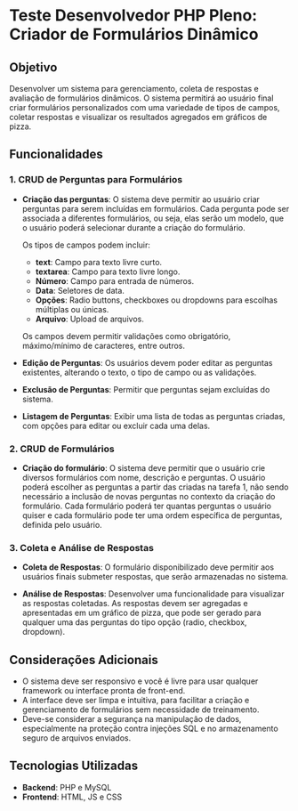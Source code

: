 # Teste Desenvolvedor PHP Pleno: Criador de Formulários Dinâmico

## Objetivo

Desenvolver um sistema para gerenciamento, coleta de respostas e avaliação de formulários dinâmicos. O sistema permitirá ao usuário final criar formulários personalizados com uma variedade de tipos de campos, coletar respostas e visualizar os resultados agregados em gráficos de pizza.

## Funcionalidades

### 1. CRUD de Perguntas para Formulários

- **Criação das perguntas**: O sistema deve permitir ao usuário criar perguntas para serem incluídas em formulários. Cada pergunta pode ser associada a diferentes formulários, ou seja, elas serão um modelo, que o usuário poderá selecionar durante a criação do formulário. 
  
  Os tipos de campos podem incluir:
  - **text**: Campo para texto livre curto.
  - **textarea**: Campo para texto livre longo.
  - **Número**: Campo para entrada de números.
  - **Data**: Seletores de data.
  - **Opções**: Radio buttons, checkboxes ou dropdowns para escolhas múltiplas ou únicas.
  - **Arquivo**: Upload de arquivos.

  Os campos devem permitir validações como obrigatório, máximo/mínimo de caracteres, entre outros.

- **Edição de Perguntas**: Os usuários devem poder editar as perguntas existentes, alterando o texto, o tipo de campo ou as validações.

- **Exclusão de Perguntas**: Permitir que perguntas sejam excluídas do sistema.

- **Listagem de Perguntas**: Exibir uma lista de todas as perguntas criadas, com opções para editar ou excluir cada uma delas.

### 2. CRUD de Formulários

- **Criação do formulário**: O sistema deve permitir que o usuário crie diversos formulários com nome, descrição e perguntas. O usuário poderá escolher as perguntas a partir das criadas na tarefa 1, não sendo necessário a inclusão de novas perguntas no contexto da criação do formulário. Cada formulário poderá ter quantas perguntas o usuário quiser e cada formulário pode ter uma ordem específica de perguntas, definida pelo usuário.

### 3. Coleta e Análise de Respostas

- **Coleta de Respostas**: O formulário disponibilizado deve permitir aos usuários finais submeter respostas, que serão armazenadas no sistema.

- **Análise de Respostas**: Desenvolver uma funcionalidade para visualizar as respostas coletadas. As respostas devem ser agregadas e apresentadas em um gráfico de pizza, que pode ser gerado para qualquer uma das perguntas do tipo opção (radio, checkbox, dropdown).

## Considerações Adicionais

- O sistema deve ser responsivo e você é livre para usar qualquer framework ou interface pronta de front-end.
- A interface deve ser limpa e intuitiva, para facilitar a criação e gerenciamento de formulários sem necessidade de treinamento.
- Deve-se considerar a segurança na manipulação de dados, especialmente na proteção contra injeções SQL e no armazenamento seguro de arquivos enviados.

## Tecnologias Utilizadas

- **Backend**: PHP e MySQL
- **Frontend**: HTML, JS e CSS
